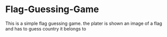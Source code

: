 # Flag-Guessing-Game
This is a simple flag guessing game. the plater is shown an image of a flag and has to guess country it belongs to 
